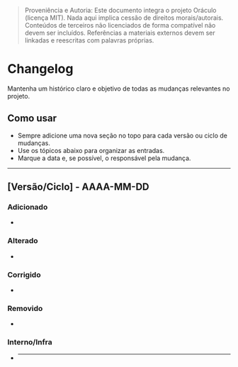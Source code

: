 > Proveniência e Autoria: Este documento integra o projeto Oráculo (licença MIT).
> Nada aqui implica cessão de direitos morais/autorais.
> Conteúdos de terceiros não licenciados de forma compatível não devem ser incluídos.
> Referências a materiais externos devem ser linkadas e reescritas com palavras próprias.

# Changelog

Mantenha um histórico claro e objetivo de todas as mudanças relevantes no projeto.

## Como usar

- Sempre adicione uma nova seção no topo para cada versão ou ciclo de mudanças.
- Use os tópicos abaixo para organizar as entradas.
- Marque a data e, se possível, o responsável pela mudança.

---

## [Versão/Ciclo] - AAAA-MM-DD

### Adicionado

-

### Alterado

-

### Corrigido

-

### Removido

-

### Interno/Infra

- ***
